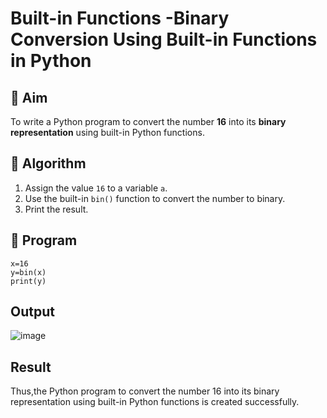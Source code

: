 # Built-in Functions -Binary Conversion Using Built-in Functions in Python

## 🎯 Aim
To write a Python program to convert the number **16** into its **binary representation** using built-in Python functions.

## 🧠 Algorithm
1. Assign the value `16` to a variable `a`.
2. Use the built-in `bin()` function to convert the number to binary.
3. Print the result.

## 🧾 Program
```
x=16
y=bin(x)
print(y)
```

## Output
![image](https://github.com/user-attachments/assets/bdf12693-540e-4069-b699-ec2c4109c13d)

## Result
Thus,the Python program to convert the number 16 into its binary representation using built-in Python functions is created successfully.
